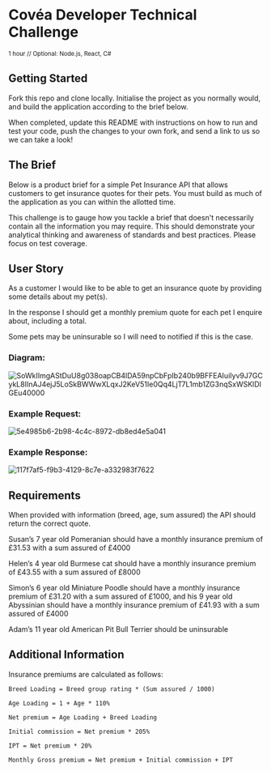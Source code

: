 # Covéa Developer Technical Challenge

<sup>
1 hour // Optional: Node.js, React, C#
</sup>

## Getting Started
Fork this repo and clone locally. Initialise the project as you normally would, and build the application according to the brief below.

When completed, update this README with instructions on how to run and test your code, push the changes to your own fork, and send a link to us so we can take a look!

## The Brief
Below is a product brief for a simple Pet Insurance API that allows customers to get insurance quotes for their pets. You must build as much of the application as you can within the allotted time.

This challenge is to gauge how you tackle a brief that doesn't necessarily contain all the information you may require. This should demonstrate your analytical thinking and awareness of standards and best practices. Please focus on test coverage.

## User Story
As a customer I would like to be able to get an insurance quote by providing some details about my pet(s).

In the response I should get a monthly premium quote for each pet I enquire about, including a total.

Some pets may be uninsurable so I will need to notified if this is the case.

### Diagram:

![SoWkIImgAStDuU8g038oapCB4lDA59npCbFpIb240b9BFFEAIuiIyv9J7GCykL8IInAJ4ejJ5LoSkBWWwXLqxJ2KeV51Ie0Qq4LjT7L1mb1ZG3nqSxWSKlDIGEu40000](https://user-images.githubusercontent.com/1726083/123607311-aa5b4680-d7f5-11eb-9c8a-f36b2e773e30.png)


### Example Request:

![5e4985b6-2b98-4c4c-8972-db8ed4e5a041](https://user-images.githubusercontent.com/1726083/123427380-747f4d80-d5bc-11eb-8737-4c025a229d87.png)


### Example Response:

![117f7af5-f9b3-4129-8c7e-a332983f7622](https://user-images.githubusercontent.com/1726083/123427395-7812d480-d5bc-11eb-935e-f488a1ac852e.png)

 

## Requirements
When provided with information (breed, age, sum assured) the API should return the correct quote.

Susan’s 7 year old Pomeranian should have a monthly insurance premium of £31.53 with a sum assured of £4000

Helen’s 4 year old Burmese cat should have a monthly insurance premium of £43.55 with a sum assured of £8000

Simon’s 6 year old Miniature Poodle should have a monthly insurance premium of £31.20 with a sum assured of £1000, and his 9 year old Abyssinian should have a monthly insurance premium of £41.93 with a sum assured of £4000

Adam’s 11 year old American Pit Bull Terrier should be uninsurable

 

## Additional Information
Insurance premiums are calculated as follows:

```
Breed Loading = Breed group rating * (Sum assured / 1000)

Age Loading = 1 + Age * 110%

Net premium = Age Loading + Breed Loading

Initial commission = Net premium * 205%

IPT = Net premium * 20%

Monthly Gross premium = Net premium + Initial commission + IPT
```
